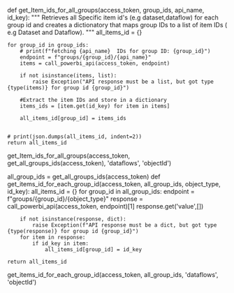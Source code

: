 def get_Item_ids_for_all_groups(access_token, group_ids, api_name, id_key):
    """
    Retrieves all Specific item id's (e.g dataset,dataflow) for each group id
    and creates a dictionatory that maps  group IDs to a list of item IDs ( e.g Dataset and Dataflow).
    """
    all_items_id = {}

    for group_id in group_ids:
        # print(f"fetching {api_name}  IDs for group ID: {group_id}")
        endpoint = f"groups/{group_id}/{api_name}"
        items = call_powerbi_api(access_token, endpoint)

        if not isinstance(items, list):
            raise Exception("API response must be a list, but got type {type(items)} for group id {group_id}")

        #Extract the item IDs and store in a dictionary
        items_ids = [item.get(id_key) for item in items]

        all_items_id[group_id] = items_ids

    
    # print(json.dumps(all_items_id, indent=2))
    return all_items_id

get_Item_ids_for_all_groups(access_token, get_all_groups_ids(access_token), 'dataflows', 'objectId')



all_group_ids = get_all_groups_ids(access_token)
def get_items_id_for_each_group_id(access_token, all_group_ids, object_type, id_key):
    all_items_id = {}
    for group_id in all_group_ids:
        endpoint = f"groups/{group_id}/{object_type}"
        response = call_powerbi_api(access_token, endpoint)[1]
        response.get('value',[])

        if not isinstance(response, dict):
            raise Exception(f"API response must be a dict, but got type {type(response)} for group id {group_id}")
        for item in response:
            if id_key in item:
                all_items_id[group_id] = id_key

    return all_items_id
get_items_id_for_each_group_id(access_token, all_group_ids, 'dataflows', 'objectId')
